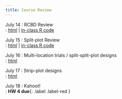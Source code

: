 ```yaml
---
title: Course Review 
---
```


July 14
: RCBD Review   
  : [html](https://stat720.github.io/summer2025/notes/randomized-complete-block-designs.html) | [in-class R code](../scripts/07142025_rcbd.Rmd)

July 15 
: Split-plot Review   
  : [html](https://stat720.github.io/summer2025/notes/split-plot-designs.html) | [in-class R code](../scripts/07152025_splitplot.Rmd)

July 16 
: Multi-location trials / split-split-plot designs   
  : [html](https://stat720.github.io/summer2025/notes/more-multilevel-designs.html)

July 17 
: Strip-plot designs  
  : [html](https://stat720.github.io/summer2025/notes/planning-a-multi-location-design.html)

July 18
: Kahoot!   
  : **HW 4 due**{: .label .label-red }
